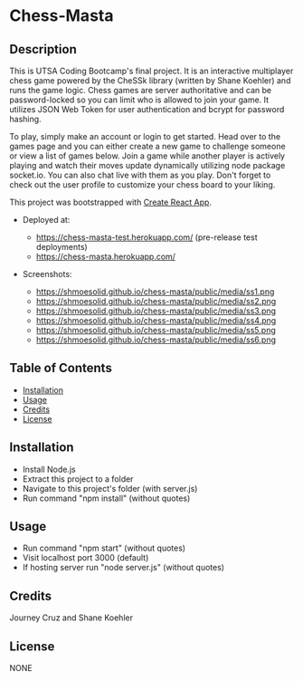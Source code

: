 # Chess-Masta

## Description

This is UTSA Coding Bootcamp's final project.  It is an interactive multiplayer chess game powered by the CheSSk library (written by Shane Koehler) and runs the game logic.  Chess games are server authoritative and can be password-locked so you can limit who is allowed to join your game. It utilizes JSON Web Token for user authentication and bcrypt for password hashing.

To play, simply make an account or login to get started.  Head over to the games page and you can either create a new game to challenge someone or view a list of games below.  Join a game while another player is actively playing and watch their moves update dynamically utilizing node package socket.io.  You can also chat live with them as you play.  Don't forget to check out the user profile to customize your chess board to your liking.

This project was bootstrapped with [Create React App](https://github.com/facebook/create-react-app).

- Deployed at: 
    * https://chess-masta-test.herokuapp.com/ (pre-release test deployments)
    * https://chess-masta.herokuapp.com/

- Screenshots:
    * https://shmoesolid.github.io/chess-masta/public/media/ss1.png
    * https://shmoesolid.github.io/chess-masta/public/media/ss2.png
    * https://shmoesolid.github.io/chess-masta/public/media/ss3.png
    * https://shmoesolid.github.io/chess-masta/public/media/ss4.png
    * https://shmoesolid.github.io/chess-masta/public/media/ss5.png
    * https://shmoesolid.github.io/chess-masta/public/media/ss6.png

## Table of Contents

* [Installation](#installation)
* [Usage](#usage)
* [Credits](#credits)
* [License](#license)

## Installation

- Install Node.js
- Extract this project to a folder
- Navigate to this project's folder (with server.js)
- Run command "npm install" (without quotes)

## Usage

- Run command "npm start" (without quotes)
- Visit localhost port 3000 (default)
- If hosting server run "node server.js" (without quotes)

## Credits

Journey Cruz and Shane Koehler

## License

NONE

